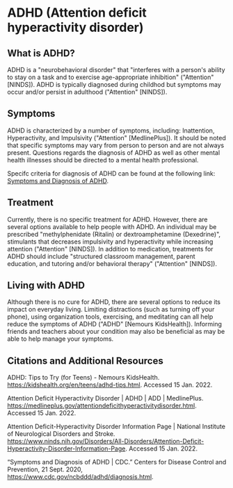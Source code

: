 # ADHD (Attention deficit hyperactivity disorder)
## What is ADHD?
ADHD is a "neurobehavioral disorder" that "interferes with a person's ability to stay on a task and to exercise age-appropriate inhibition" ("Attention" [NINDS]). ADHD is typically diagnosed during childhod but symptoms may occur and/or persist in adulthood ("Attention" [NINDS]).

## Symptoms
ADHD is characterized by a number of symptoms, including: Inattention, Hyperactivity, and Impulsivity ("Attention" [MedlinePlus]). It should be noted that specific symptoms may vary from person to person and are not always present. Questions regards the diagnosis of ADHD as well as other mental health illnesses should be directed to a mental health professional.

Specifc criteria for diagnosis of ADHD can be found at the following link: [Symptoms and Diagnosis of ADHD](https://www.cdc.gov/ncbddd/adhd/diagnosis.html).

## Treatment
Currently, there is no specific treatment for ADHD. However, there are several options available to help people with ADHD. An individual may be prescribed "methylphenidate (Ritalin) or dextroamphetamine (Dexedrine)", stimulants that decreases impulsivity and hyperactivity while increasing attention ("Attention" [NINDS]). In addition to medication, treatments for ADHD should include "structured classroom management, parent education, and tutoring and/or behavioral therapy" ("Attention" [NINDS]).

## Living with ADHD
Although there is no cure for ADHD, there are several options to reduce its impact on everyday living. Limiting distractions (such as turning off your phone), using organization tools, exercising, and meditating can all help reduce the symptoms of ADHD ("ADHD" [Nemours KidsHealth]). Informing friends and teachers about your condition may also be beneficial as may be able to help manage your symptoms.

## Citations and Additional Resources
ADHD: Tips to Try (for Teens) - Nemours KidsHealth. https://kidshealth.org/en/teens/adhd-tips.html. Accessed 15 Jan. 2022.

Attention Deficit Hyperactivity Disorder | ADHD | ADD | MedlinePlus. https://medlineplus.gov/attentiondeficithyperactivitydisorder.html. Accessed 15 Jan. 2022.

Attention Deficit-Hyperactivity Disorder Information Page | National Institute of Neurological Disorders and Stroke. https://www.ninds.nih.gov/Disorders/All-Disorders/Attention-Deficit-Hyperactivity-Disorder-Information-Page. Accessed 15 Jan. 2022.

“Symptoms and Diagnosis of ADHD | CDC.” Centers for Disease Control and Prevention, 21 Sept. 2020, https://www.cdc.gov/ncbddd/adhd/diagnosis.html.